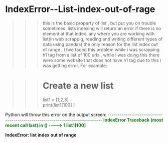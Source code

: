 # IndexError--List-index-out-of-rage

>>> this is the basic property of list , but put you on trouble sometimes.
>>> lists indexing will return an error if there is no element at that index. any where you are working with list(in web scrappig, reading and writing different types of data using pandas) the only reason for the list index out of range , i hve faced this problem while i was scrapping h1 tag from a list of 100 urls , while i was doing this there were some website that does not have h1 tag due to this i was getting error. For example:


>>># Create a new list
>>>list1 = [1,2,3]    
>>print(list1[100] )

Python will throw this error on the output screen:
<span style="color: green">---------------------------------------------------------------------------
<b>IndexError                                Traceback (most recent call last)
<ipython-input-22-af6d2015fa1f> in <module>()
----> 1 list1[100]

<b>IndexError: list index out of range</span>
